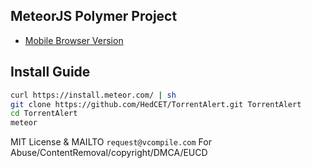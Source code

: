 MeteorJS Polymer Project
----------

* [Mobile Browser Version](https://t-alert.herokuapp.com)

Install Guide
----------

```sh
curl https://install.meteor.com/ | sh
git clone https://github.com/HedCET/TorrentAlert.git TorrentAlert
cd TorrentAlert 
meteor
```

MIT License & MAILTO ```request@vcompile.com``` For Abuse/ContentRemoval/copyright/DMCA/EUCD
